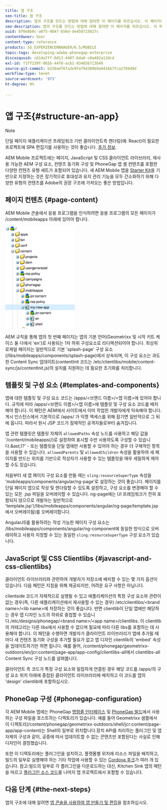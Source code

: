 ```yaml
---
title: 앱 구조
seo-title: 앱 구조
description: 앱의 구조를 만드는 방법에 대해 알려면 이 페이지를 따르십시오. 이 페이지에서는 JavaScript 및 CSS Clientlibs에 대한 정보와 함께 템플릿 및 구성 요소를 구조화하는 방법을 설명합니다.
seo-description: 앱의 구조를 만드는 방법에 대해 알려면 이 페이지를 따르십시오. 이 페이지에서는 JavaScript 및 CSS Clientlibs에 대한 정보와 함께 템플릿 및 구성 요소를 구조화하는 방법을 설명합니다.
uuid: bf0e8b0c-a075-4847-b56d-de458715027c
contentOwner: User
content-type: reference
products: SG_EXPERIENCEMANAGER/6.5/MOBILE
topic-tags: developing-adobe-phonegap-enterprise
discoiquuid: c614a7ff-0d13-4407-bda0-c0a402a13dcd
exl-id: f37f239f-065b-44f8-acb1-93485b713b49
source-git-commit: b220adf6fa3e9faf94389b9a9416b7fca2f89d9d
workflow-type: tm+mt
source-wordcount: '973'
ht-degree: 0%

---
```


# 앱 구조{#structure-an-app}

>[!NOTE]
>
>단일 페이지 애플리케이션 프레임워크 기반 클라이언트측 렌더링(예: React)이 필요한 프로젝트에 SPA 편집기를 사용하는 것이 좋습니다. [추가 정보](/help/sites-developing/spa-overview.md).

AEM Mobile 프로젝트에는 페이지, JavaScript 및 CSS 클라이언트 라이브러리, 재사용 가능한 AEM 구성 요소, 컨텐츠 동기화 구성 및 PhoneGap 앱 셸 컨텐츠를 포함한 다양한 컨텐츠 유형 세트가 포함되어 있습니다. 새 AEM Mobile 앱을 [Starter Kit](https://github.com/Adobe-Marketing-Cloud-Apps/aem-phonegap-starter-kit)을 기반으로 지정하는 것은 장기적으로 휴대성과 유지 관리 기능을 모두 간소화하기 위해 다양한 유형의 컨텐츠를 Adobe의 권장 구조에 가져오는 좋은 방법입니다.

## 페이지 컨텐츠 {#page-content}

AEM Mobile 콘솔에서 응용 프로그램을 인식하려면 응용 프로그램의 모든 페이지가 /content/mobileapps 아래에 있어야 합니다.

![chlimage_1-52](assets/chlimage_1-52.png)

AEM 규칙을 통해 앱의 첫 번째 페이지는 앱의 기본 언어(Geometrixx 및 시작 키트 케이스 둘 다에서 &#39;en&#39;)로 사용되는 1차 하위 구성요소로 리디렉션되어야 합니다. 최상위 로케일 페이지는 일반적으로 기본 &#39;splash-page&#39; 구성 요소(/libs/mobileapps/components/splash-page)에서 상속되며, 이 구성 요소는 과도한 Content Sync 업데이트(contentInit 코드는 /etc/clientlibs/mobile/content-sync/js/contentInit.js)의 설치를 지원하는 데 필요한 초기화를 처리합니다.

## 템플릿 및 구성 요소 {#templates-and-components}

앱에 대한 템플릿 및 구성 요소 코드는 /apps/&lt;브랜드 이름>/&lt;앱 이름>에 있어야 합니다. 규칙에 따라 /apps/&lt;브랜드 이름>/&lt;앱 이름>에 템플릿 및 구성 요소 코드를 배치해야 합니다. 이 패턴은 AEM에서 사이트에서 이미 작업한 개발자에게 익숙해야 합니다. 게시 인스턴스에서 기본적으로 /apps/ 가 익명 액세스를 위해 잠기면 일반적으로 그 뒤에 옵니다. 따라서 원시 JSP 코드가 잠재적인 공격자들로부터 숨겨집니다.

앱 관련 템플릿은 템플릿 자체의 `allowedPaths` 속성 노드를 사용하고 해당 값을 &#39;/content/mobileapps(/)로 설정하여 표시할 수만 사용하도록 구성할 수 있습니다.&amp;ast;)?&#39; - 또는 템플릿을 단일 앱에만 사용할 수 있어야 하는 경우 더 구체적인 항목을 사용할 수 있습니다. `allowedParents` 및 `allowedChildren` 속성을 활용하여 새 페이지를 만드는 위치를 기반으로 작성자가 사용할 수 있는 템플릿을 매우 세밀하게 제어할 수도 있습니다.

처음부터 새 앱 페이지 구성 요소를 만들 때는 `sling:resourceSuperType` 속성을 &#39;mobileapps/components/angular/ng-page&#39;로 설정하는 것이 좋습니다. 페이지를 단일 페이지 앱으로 작성 및 렌더링할 수 있도록 설정하고, 구성 요소를 변경해야 할 수 있는 모든 .jsp 파일을 오버레이할 수 있습니다. ng-page에는 UI 프레임워크가 전혀 포함되지 않으므로 개발자는 일반적으로 &#39;template.jsp&#39;(/libs/mobileapps/components/angular/ng-page/template.jsp에서 오버레이됨)를 오버레이합니다.

AngularJS를 활용하려는 작성 가능한 페이지 구성 요소는 /libs/mobileapps/components/angular/ng-component에 동일한 방식으로 오버레이하고 사용자 지정할 수 있는 동일한 `sling:resourceSuperType` 구성 요소가 있습니다.

## JavaScript 및 CSS Clientlibs {#javascript-and-css-clientlibs}

클라이언트 라이브러리와 관련하여 개발자가 저장소에 배치할 수 있는 몇 가지 옵션이 있습니다. 다음 패턴은 지침을 위해 제공되지만, 어려운 요구 사항은 아닙니다.

clientside 코드가 자체적으로 실행될 수 있고 애플리케이션의 특정 구성 요소와 관련이 없는 경우(즉, 다른 애플리케이션에서 재사용할 수 있는 경우) /etc/clientlibs/&lt;brand name>/&lt;lib name>에 저장하는 것이 좋습니다. 반면 clientlib이 단일 앱에만 해당하는 경우 앱 디자인 노드의 하위로 중첩할 수 있습니다./etc/designs/phonegap/&lt;brand name>/&lt;app name>/clientlibs. 이 clientlib의 카테고리는 다른 libs에서 사용할 수 없으며 필요에 따라 다른 libs를 포함하는 데 사용해야 합니다. 이 패턴을 수행하면 개발자가 클라이언트 라이브러리가 앱에 추가될 때마다 새 컨텐츠 동기화 구성을 추가할 필요가 없고 앱 디자인 clientlib의 &#39;embed&#39; 속성을 업데이트하기만 하면 됩니다. 예를 들어, /content/phonegap/geometrixx-outdoors/en/jcr:content/page-app/app-config/clientlibs-all에서 clientlibs-all Content Sync 구성 노드를 살펴봅니다.

클라이언트 측 코드가 특정 구성 요소와 밀접하게 연결된 경우 해당 코드를 /apps/의 구성 요소 위치 아래에 중첩된 클라이언트 라이브러리에 배치하고 이 코드를 앱의 &#39;design&#39; clientlib에 포함하십시오.

## PhoneGap 구성 {#phonegap-configuration}

각 AEM Mobile 앱에는 PhoneGap [명령줄 인터페이스](https://github.com/phonegap/phonegap-cli) 및 [PhoneGap 빌드](https://build.phonegap.com/)에서 사용하는 구성 파일을 호스트하는 디렉토리가 있습니다. 예를 들어 Geometrixx 샘플에서 이 디렉토리(/content/phonegap/geometrixx-outdoors/shell/jcr:content/page-app/app-content)는 Shell의 일부로 위치합니다.장치 API를 처리하는 플러그인 및 앱 자체의 구성과 같이, 공중에 떠서 업데이트할 수 없는 콘텐츠만 포함된다는 사실로 인해 디자인이 결정했습니다.

또한 이 디렉토리에는 플러그인을 설치하고, 플랫폼별 위치에 리소스 파일을 배치하고, 빌드의 일부로 실행해야 하는 기타 작업에 사용할 수 있는 [Cordova 후크](https://cordova.apache.org/docs/en/edge/guide_appdev_hooks_index.md.html#Hooks%20Guide)가 여러 개 있습니다. 참고:빌드의 일부로 각 플러그인을 다운로드하는 대신, Kitchen Sink 앱의 패턴을 따르고 [플러그인 소스 코드](https://github.com/blefebvre/aem-phonegap-kitchen-sink/tree/master/content/src/main/content/jcr_root/content/phonegap/kitchen-sink/shell/_jcr_content/pge-app/app-content/phonegap/plugins)를 나머지 앱 프로젝트에서 포함할 수 있습니다.

## 다음 단계 {#the-next-steps}

앱의 구조에 대해 알려면 [앱 콘솔을 사용하여 앱 만들기 및 편집](/help/mobile/phonegap-apps-console.md)을 참조하십시오.
